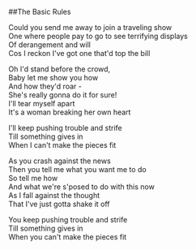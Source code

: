 ##The Basic Rules  

Could you send me away to join a traveling show  
One where people pay to go to see terrifying displays   
Of derangement and will  
Cos I reckon I've got one that'd top the bill  

Oh I'd stand before the crowd,  
Baby let me show you how  
And how they'd roar -   
She's really gonna do it for sure!  
I'll tear myself apart  
It's a woman breaking her own heart  

I'll keep pushing trouble and strife   
Till something gives in  
When I can't make the pieces fit  

As you crash against the news  
Then you tell me what you want me to do  
So tell me how   
And what we're s'posed to do with this now  
As I fall against the thought  
That I've just gotta shake it off  

You keep pushing trouble and strife  
Till something gives in  
When you can't make the pieces fit  


